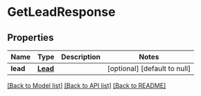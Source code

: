 # GetLeadResponse
## Properties

| Name | Type | Description | Notes |
|------------ | ------------- | ------------- | -------------|
| **lead** | [**Lead**](Lead.md) |  | [optional] [default to null] |

[[Back to Model list]](../README.md#documentation-for-models) [[Back to API list]](../README.md#documentation-for-api-endpoints) [[Back to README]](../README.md)

